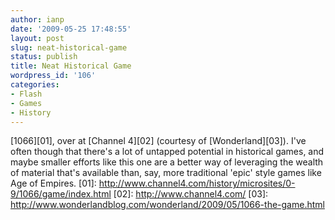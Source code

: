 ```yaml
---
author: ianp
date: '2009-05-25 17:48:55'
layout: post
slug: neat-historical-game
status: publish
title: Neat Historical Game
wordpress_id: '106'
categories:
- Flash
- Games
- History
---
```


[1066][01], over at [Channel 4][02] (courtesy of [Wonderland][03]). I've
often though that there's a lot of untapped potential in historical
games, and maybe smaller efforts like this one are a better way of
leveraging the wealth of material that's available than, say, more
traditional 'epic' style games like Age of Empires. [01]:
http://www.channel4.com/history/microsites/0-9/1066/game/index.html
[02]: http://www.channel4.com/ [03]:
http://www.wonderlandblog.com/wonderland/2009/05/1066-the-game.html
